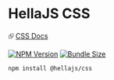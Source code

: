 # HellaJS CSS

⮺ [CSS Docs](https://hellajs.com/packages/css/css)

[![NPM Version](https://img.shields.io/npm/v/@hellajs/css)](https://www.npmjs.com/package/@hellajs/css)
[![Bundle Size](https://img.shields.io/bundlephobia/minzip/@hellajs/css@latest)](https://bundlephobia.com/package/@hellajs/css)


```bash
npm install @hellajs/css
```
